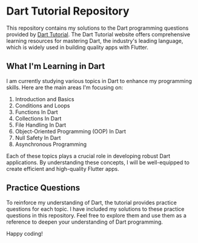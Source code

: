 # Dart Tutorial Repository

This repository contains my solutions to the Dart programming questions provided by [Dart Tutorial](https://dart-tutorial.com/introduction-and-basics/). The Dart Tutorial website offers comprehensive learning resources for mastering Dart, the industry's leading language, which is widely used in building quality apps with Flutter.

## What I'm Learning in Dart

I am currently studying various topics in Dart to enhance my programming skills. Here are the main areas I'm focusing on:

1. Introduction and Basics
2. Conditions and Loops
3. Functions In Dart
4. Collections In Dart
5. File Handling In Dart
6. Object-Oriented Programming (OOP) In Dart
7. Null Safety In Dart
8. Asynchronous Programming

Each of these topics plays a crucial role in developing robust Dart applications. By understanding these concepts, I will be well-equipped to create efficient and high-quality Flutter apps.

## Practice Questions

To reinforce my understanding of Dart, the tutorial provides practice questions for each topic. I have included my solutions to these practice questions in this repository. Feel free to explore them and use them as a reference to deepen your understanding of Dart programming.

Happy coding!
